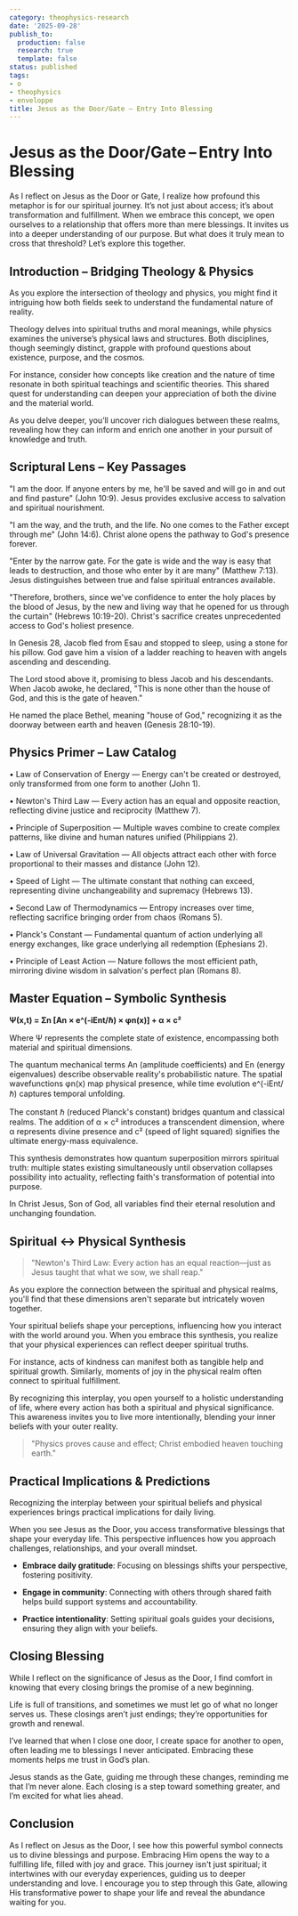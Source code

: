 ```yaml
---
category: theophysics-research
date: '2025-09-28'
publish_to:
  production: false
  research: true
  template: false
status: published
tags:
- o
- theophysics
- enveloppe
title: Jesus as the Door/Gate – Entry Into Blessing
---
```

   
# Jesus as the Door/Gate – Entry Into Blessing   
   
As I reflect on Jesus as the Door or Gate, I realize how profound this metaphor is for our spiritual journey. It’s not just about access; it’s about transformation and fulfillment. When we embrace this concept, we open ourselves to a relationship that offers more than mere blessings. It invites us into a deeper understanding of our purpose. But what does it truly mean to cross that threshold? Let’s explore this together.   
   
## Introduction – Bridging Theology & Physics   
   
As you explore the intersection of theology and physics, you might find it intriguing how both fields seek to understand the fundamental nature of reality.   
   
Theology delves into spiritual truths and moral meanings, while physics examines the universe’s physical laws and structures. Both disciplines, though seemingly distinct, grapple with profound questions about existence, purpose, and the cosmos.   
   
For instance, consider how concepts like creation and the nature of time resonate in both spiritual teachings and scientific theories. This shared quest for understanding can deepen your appreciation of both the divine and the material world.   
   
As you delve deeper, you’ll uncover rich dialogues between these realms, revealing how they can inform and enrich one another in your pursuit of knowledge and truth.   
   
## Scriptural Lens – Key Passages   
   
"I am the door. If anyone enters by me, he'll be saved and will go in and out and find pasture" (John 10:9). Jesus provides exclusive access to salvation and spiritual nourishment.   
   
"I am the way, and the truth, and the life. No one comes to the Father except through me" (John 14:6). Christ alone opens the pathway to God's presence forever.   
   
"Enter by the narrow gate. For the gate is wide and the way is easy that leads to destruction, and those who enter by it are many" (Matthew 7:13). Jesus distinguishes between true and false spiritual entrances available.   
   
"Therefore, brothers, since we've confidence to enter the holy places by the blood of Jesus, by the new and living way that he opened for us through the curtain" (Hebrews 10:19-20). Christ's sacrifice creates unprecedented access to God's holiest presence.   
   
In Genesis 28, Jacob fled from Esau and stopped to sleep, using a stone for his pillow. God gave him a vision of a ladder reaching to heaven with angels ascending and descending.   
   
The Lord stood above it, promising to bless Jacob and his descendants. When Jacob awoke, he declared, "This is none other than the house of God, and this is the gate of heaven."   
   
He named the place Bethel, meaning "house of God," recognizing it as the doorway between earth and heaven (Genesis 28:10-19).   
   
## Physics Primer – Law Catalog   
   
• Law of Conservation of Energy — Energy can't be created or destroyed, only transformed from one form to another (John 1).   
   
• Newton's Third Law — Every action has an equal and opposite reaction, reflecting divine justice and reciprocity (Matthew 7).   
   
• Principle of Superposition — Multiple waves combine to create complex patterns, like divine and human natures unified (Philippians 2).   
   
• Law of Universal Gravitation — All objects attract each other with force proportional to their masses and distance (John 12).   
   
• Speed of Light — The ultimate constant that nothing can exceed, representing divine unchangeability and supremacy (Hebrews 13).   
   
• Second Law of Thermodynamics — Entropy increases over time, reflecting sacrifice bringing order from chaos (Romans 5).   
   
• Planck's Constant — Fundamental quantum of action underlying all energy exchanges, like grace underlying all redemption (Ephesians 2).   
   
• Principle of Least Action — Nature follows the most efficient path, mirroring divine wisdom in salvation's perfect plan (Romans 8).   
   
## Master Equation – Symbolic Synthesis   
   
**Ψ(x,t) = Σn [An × e^(-iEnt/ℏ) × φn(x)] + α × c²**   
   
Where Ψ represents the complete state of existence, encompassing both material and spiritual dimensions.   
   
The quantum mechanical terms An (amplitude coefficients) and En (energy eigenvalues) describe observable reality's probabilistic nature. The spatial wavefunctions φn(x) map physical presence, while time evolution e^(-iEnt/ℏ) captures temporal unfolding.   
   
The constant ℏ (reduced Planck's constant) bridges quantum and classical realms. The addition of α × c² introduces a transcendent dimension, where α represents divine presence and c² (speed of light squared) signifies the ultimate energy-mass equivalence.   
   
This synthesis demonstrates how quantum superposition mirrors spiritual truth: multiple states existing simultaneously until observation collapses possibility into actuality, reflecting faith's transformation of potential into purpose.   
   
In Christ Jesus, Son of God, all variables find their eternal resolution and unchanging foundation.   
   
## Spiritual ↔ Physical Synthesis   
   
> "Newton's Third Law: Every action has an equal reaction—just as Jesus taught that what we sow, we shall reap."   
   
As you explore the connection between the spiritual and physical realms, you'll find that these dimensions aren't separate but intricately woven together.   
   
Your spiritual beliefs shape your perceptions, influencing how you interact with the world around you. When you embrace this synthesis, you realize that your physical experiences can reflect deeper spiritual truths.   
   
For instance, acts of kindness can manifest both as tangible help and spiritual growth. Similarly, moments of joy in the physical realm often connect to spiritual fulfillment.   
   
By recognizing this interplay, you open yourself to a holistic understanding of life, where every action has both a spiritual and physical significance. This awareness invites you to live more intentionally, blending your inner beliefs with your outer reality.   
   
> "Physics proves cause and effect; Christ embodied heaven touching earth."   
   
## Practical Implications & Predictions   
   
Recognizing the interplay between your spiritual beliefs and physical experiences brings practical implications for daily living.   
   
When you see Jesus as the Door, you access transformative blessings that shape your everyday life. This perspective influences how you approach challenges, relationships, and your overall mindset.   
   
   
- **Embrace daily gratitude**: Focusing on blessings shifts your perspective, fostering positivity.   
   
   
- **Engage in community**: Connecting with others through shared faith helps build support systems and accountability.   
   
   
- **Practice intentionality**: Setting spiritual goals guides your decisions, ensuring they align with your beliefs.   
   
## Closing Blessing   
   
While I reflect on the significance of Jesus as the Door, I find comfort in knowing that every closing brings the promise of a new beginning.   
   
Life is full of transitions, and sometimes we must let go of what no longer serves us. These closings aren’t just endings; they’re opportunities for growth and renewal.   
   
I’ve learned that when I close one door, I create space for another to open, often leading me to blessings I never anticipated. Embracing these moments helps me trust in God’s plan.   
   
Jesus stands as the Gate, guiding me through these changes, reminding me that I’m never alone. Each closing is a step toward something greater, and I’m excited for what lies ahead.   
   
## Conclusion   
   
As I reflect on Jesus as the Door, I see how this powerful symbol connects us to divine blessings and purpose. Embracing Him opens the way to a fulfilling life, filled with joy and grace. This journey isn't just spiritual; it intertwines with our everyday experiences, guiding us to deeper understanding and love. I encourage you to step through this Gate, allowing His transformative power to shape your life and reveal the abundance waiting for you.
